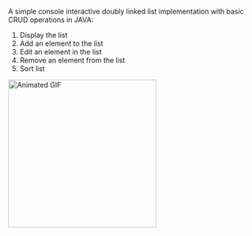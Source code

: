 A simple console interactive doubly linked list implementation with basic CRUD operations in JAVA:
1. Display the list
2. Add an element to the list
3. Edit an element in the list
4. Remove an element from the list
5. Sort list

<img src="[URL_TO_YOUR_ANIMATED_GIF](https://drive.google.com/file/d/1k_vjvXha22yrdE7A8teCs1sFkarv1FUo/view?usp=sharing)https://drive.google.com/file/d/1k_vjvXha22yrdE7A8teCs1sFkarv1FUo/view?usp=sharing" alt="Animated GIF" width="300"/>
